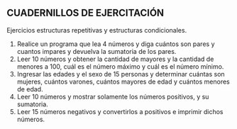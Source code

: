 ## CUADERNILLOS DE EJERCITACIÓN

Ejercicios estructuras repetitivas y estructuras condicionales.
1. Realice un programa que lea 4 números y diga cuántos son pares y
cuantos impares y devuelva la sumatoria de los pares.
2. Leer 10 números y obtener la cantidad de mayores y la cantidad de
menores a 100, cuál es el número máximo y cuál es el número mínimo.
3. Ingresar las edades y el sexo de 15 personas y determinar cuántas son
mujeres, cuántos varones, cuántos mayores de edad y cuántos
menores de edad.
4. Leer 10 números y mostrar solamente los números positivos, y su
sumatoria.
5. Leer 15 números negativos y convertirlos a positivos e imprimir dichos
números.